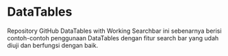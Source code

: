 # DataTables
Repository GitHub DataTables with Working Searchbar ini sebenarnya berisi contoh-contoh penggunaan DataTables dengan fitur search bar yang udah diuji dan berfungsi dengan baik.
